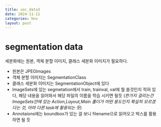 ```yaml
---
title: voc_data3
date: 2024-11-11
categories: hnv
layout: post
---
```

# segmentation data
세분화에는 원본, 객체 분할 이미지, 클래스 세분화 이미지가 필요하다.  
- 원본은 JPEGImages
- 객체 분할 이미지는 SegmentationClass
- 클래스 세분화 이미지는 SegmentationObject에 있다
- ImageSets에 있는 segmetation에서 train, trainval, val에 뭘 쓸것인지 적혀 있다, 해당 내용을 읽어와서 해당 파일의 이름을 학습 시키면 될듯 (*한가지 걸리는건 ImageSets안에 있는 Action,Layout,Main 폴더가 어떤 용도인지 확실히 모르겠다는 것, 아마 다른 task에 활용되는 듯*)
- Annotaions에는 boundbox가 있는 걸 보니 filename으로 읽어오고 박스를 활용하면 될 듯  

